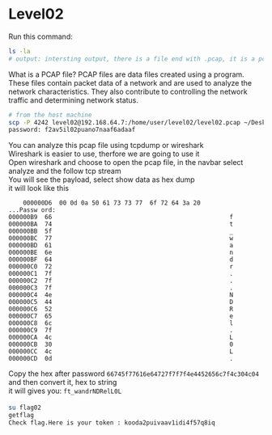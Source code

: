 # Level02

Run this command:
```bash
ls -la
# output: intersting output, there is a file end with .pcap, it is a pcap file
```

What is a PCAP file? PCAP files are data files created using a program. These files contain packet data of a network and are used to analyze the network characteristics. They also contribute to controlling the network traffic and determining network status.

```bash
# from the host machine
scp -P 4242 level02@192.168.64.7:/home/user/level02/level02.pcap ~/Desktop/
password: f2av5il02puano7naaf6adaaf
```

You can analyze this pcap file using tcpdump or wireshark<br/>
Wireshark is easier to use, therfore we are going to use it<br/>
Open wireshark and choose to open the pcap file, in the navbar select analyze and the follow tcp stream<br/>
You will see the payload, select show data as hex dump<br/>
it will look like this<br/>
```
    000000D6  00 0d 0a 50 61 73 73 77  6f 72 64 3a 20            ...Passw ord: 
000000B9  66                                                 f
000000BA  74                                                 t
000000BB  5f                                                 _
000000BC  77                                                 w
000000BD  61                                                 a
000000BE  6e                                                 n
000000BF  64                                                 d
000000C0  72                                                 r
000000C1  7f                                                 .
000000C2  7f                                                 .
000000C3  7f                                                 .
000000C4  4e                                                 N
000000C5  44                                                 D
000000C6  52                                                 R
000000C7  65                                                 e
000000C8  6c                                                 l
000000C9  7f                                                 .
000000CA  4c                                                 L
000000CB  30                                                 0
000000CC  4c                                                 L
000000CD  0d                                                 .
```
Copy the hex after password `66745f77616e64727f7f7f4e4452656c7f4c304c04` and then convert it, hex to string<br/>
it will gives you: `ft_wandrNDRelL0L`
```bash
su flag02
getflag
Check flag.Here is your token : kooda2puivaav1idi4f57q8iq
```